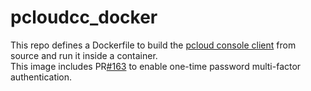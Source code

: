 # pcloudcc_docker
This repo defines a Dockerfile to build the
[pcloud console client](https://github.com/pcloudcom/console-client)
from source and run it inside a container.  
This image includes PR[#163](https://github.com/pcloudcom/console-client/pull/163)
to enable one-time password multi-factor authentication.
